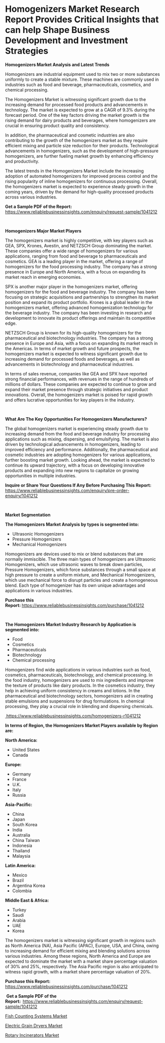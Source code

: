 <p><h1>Homogenizers Market Research Report Provides Critical Insights that can help Shape Business Development and Investment Strategies</h1></p><p><strong>Homogenizers Market Analysis and Latest Trends</strong></p>
<p><p>Homogenizers are industrial equipment used to mix two or more substances uniformly to create a stable mixture. These machines are commonly used in industries such as food and beverage, pharmaceuticals, cosmetics, and chemical processing.</p><p>The Homogenizers Market is witnessing significant growth due to the increasing demand for processed food products and advancements in technology. The market is expected to grow at a CAGR of 9.3% during the forecast period. One of the key factors driving the market growth is the rising demand for dairy products and beverages, where homogenizers are crucial in ensuring product quality and consistency.</p><p>In addition, the pharmaceutical and cosmetic industries are also contributing to the growth of the homogenizers market as they require efficient mixing and particle size reduction for their products. Technological advancements in homogenizers, such as the development of high-pressure homogenizers, are further fueling market growth by enhancing efficiency and productivity.</p><p>The latest trends in the Homogenizers Market include the increasing adoption of automated homogenizers for improved process control and the rising popularity of inline homogenizers for continuous processing. Overall, the homogenizers market is expected to experience steady growth in the coming years, driven by the demand for high-quality processed products across various industries.</p></p>
<p><strong>Get a Sample PDF of the Report:&nbsp;</strong> <a href="https://www.reliablebusinessinsights.com/enquiry/request-sample/1041212">https://www.reliablebusinessinsights.com/enquiry/request-sample/1041212</a></p>
<p>&nbsp;</p>
<p><strong>Homogenizers Major Market Players</strong></p>
<p><p>The homogenizers market is highly competitive, with key players such as GEA, SPX, Krones, Avestin, and NETZSCH Group dominating the market. These companies offer a wide range of homogenizers for various applications, ranging from food and beverage to pharmaceuticals and cosmetics. GEA is a leading player in the market, offering a range of homogenizers for the food processing industry. The company has a strong presence in Europe and North America, with a focus on expanding its market reach in emerging economies.</p><p>SPX is another major player in the homogenizers market, offering homogenizers for the food and beverage industry. The company has been focusing on strategic acquisitions and partnerships to strengthen its market position and expand its product portfolio. Krones is a global leader in the homogenizers market, offering advanced homogenization technology for the beverage industry. The company has been investing in research and development to innovate its product offerings and maintain its competitive edge.</p><p>NETZSCH Group is known for its high-quality homogenizers for the pharmaceutical and biotechnology industries. The company has a strong presence in Europe and Asia, with a focus on expanding its market reach in the Americas. In terms of market growth and future prospects, the homogenizers market is expected to witness significant growth due to increasing demand for processed foods and beverages, as well as advancements in biotechnology and pharmaceutical industries.</p><p>In terms of sales revenue, companies like GEA and SPX have reported strong financial performances, with revenues in the range of hundreds of millions of dollars. These companies are expected to continue to grow and expand their market presence through strategic initiatives and product innovations. Overall, the homogenizers market is poised for rapid growth and offers lucrative opportunities for key players in the industry.</p></p>
<p>&nbsp;</p>
<p><strong>What Are The Key Opportunities For Homogenizers Manufacturers?</strong></p>
<p><p>The global homogenizers market is experiencing steady growth due to increasing demand from the food and beverage industry for processing applications such as mixing, dispersing, and emulsifying. The market is also driven by technological advancements in homogenizers, leading to improved efficiency and performance. Additionally, the pharmaceutical and cosmetic industries are adopting homogenizers for various applications, further boosting market growth. Looking ahead, the market is expected to continue its upward trajectory, with a focus on developing innovative products and expanding into new regions to capitalize on growing opportunities in multiple industries.</p></p>
<p><strong>Inquire or Share Your Questions If Any Before Purchasing This Report:</strong> <a href="https://www.reliablebusinessinsights.com/enquiry/pre-order-enquiry/1041212">https://www.reliablebusinessinsights.com/enquiry/pre-order-enquiry/1041212</a></p>
<p>&nbsp;</p>
<p><strong>Market Segmentation</strong></p>
<p><strong>The Homogenizers Market Analysis by types is segmented into:</strong></p>
<p><ul><li>Ultrasonic Homogenizers</li><li>Pressure Homogenizers</li><li>Mechanical Homogenizers</li></ul></p>
<p><p>Homogenizers are devices used to mix or blend substances that are normally immiscible. The three main types of homogenizers are Ultrasonic Homogenizers, which use ultrasonic waves to break down particles, Pressure Homogenizers, which force substances through a small space at high pressure to create a uniform mixture, and Mechanical Homogenizers, which use mechanical force to disrupt particles and create a homogeneous blend. Each type of homogenizer has its own unique advantages and applications in various industries.</p></p>
<p><strong>Purchase this Report:&nbsp;</strong><a href="https://www.reliablebusinessinsights.com/purchase/1041212">https://www.reliablebusinessinsights.com/purchase/1041212</a></p>
<p>&nbsp;</p>
<p><strong>The Homogenizers Market Industry Research by Application is segmented into:</strong></p>
<p><ul><li>Food</li><li>Cosmetics</li><li>Pharmaceuticals</li><li>Biotechnology</li><li>Chemical processing</li></ul></p>
<p><p>Homogenizers find wide applications in various industries such as food, cosmetics, pharmaceuticals, biotechnology, and chemical processing. In the food industry, homogenizers are used to mix ingredients and improve the texture of products like dairy products. In the cosmetics industry, they help in achieving uniform consistency in creams and lotions. In the pharmaceutical and biotechnology sectors, homogenizers aid in creating stable emulsions and suspensions for drug formulations. In chemical processing, they play a crucial role in blending and dispersing chemicals.</p></p>
<p><a href="https://www.reliablebusinessinsights.com/homogenizers-r1041212">&nbsp;https://www.reliablebusinessinsights.com/homogenizers-r1041212</a></p>
<p><strong>In terms of Region, the Homogenizers Market Players available by Region are:</strong></p>
<p>
    <p> <strong> North America: </strong>
        <ul>
            <li>United States</li>
            <li>Canada</li>
        </ul>
        </p> 
    <p> <strong> Europe: </strong>
        <ul>
            <li>Germany</li>
            <li>France</li>
            <li>U.K.</li>
            <li>Italy</li>
            <li>Russia</li>
        </ul>
        </p> 
    <p> <strong> Asia-Pacific: </strong>
        <ul>
            <li>China</li>
            <li>Japan</li>
            <li>South Korea</li>
            <li>India</li>
            <li>Australia</li>
            <li>China Taiwan</li>
            <li>Indonesia</li>
            <li>Thailand</li>
            <li>Malaysia</li>
        </ul>
        </p> 
    <p> <strong> Latin America: </strong>
        <ul>
            <li>Mexico</li>
            <li>Brazil</li>
            <li>Argentina Korea</li>
            <li>Colombia</li>
        </ul>
        </p> 
    <p> <strong> Middle East & Africa: </strong>
        <ul>
            <li>Turkey</li>
            <li>Saudi</li>
            <li>Arabia</li>
            <li>UAE</li>
            <li>Korea</li>
        </ul>
    </p>
    </p>
<p><p>The homogenizers market is witnessing significant growth in regions such as North America (NA), Asia Pacific (APAC), Europe, USA, and China, owing to increasing demand for efficient mixing and blending solutions across various industries. Among these regions, North America and Europe are expected to dominate the market with a market share percentage valuation of 30% and 25%, respectively. The Asia Pacific region is also anticipated to witness rapid growth, with a market share percentage valuation of 20%.</p></p>
<p><strong>Purchase this Report: </strong><a href="https://www.reliablebusinessinsights.com/purchase/1041212">https://www.reliablebusinessinsights.com/purchase/1041212</a></p>
<p>&nbsp;<strong>Get a Sample PDF of the Report:&nbsp;&nbsp;</strong><a href="https://www.reliablebusinessinsights.com/enquiry/request-sample/1041212">https://www.reliablebusinessinsights.com/enquiry/request-sample/1041212</a></p>
<p><strong></strong></p>
<p><p><a href="https://github.com/dx0328/Market-Research-Report-List-4/blob/main/fish-counting-systems-market.md">Fish Counting Systems Market</a></p><p><a href="https://github.com/Glendatilghmankmgz0rbhwpy/Market-Research-Report-List-3/blob/main/electric-grain-dryers-market.md">Electric Grain Dryers Market</a></p><p><a href="https://github.com/DeonteStanton2023/Market-Research-Report-List-2/blob/main/rotary-incinerators-market.md">Rotary Incinerators Market</a></p></p>
